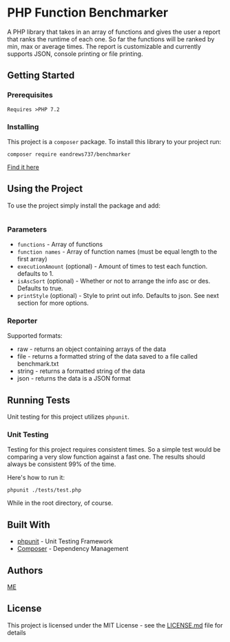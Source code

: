 # PHP Function Benchmarker

A PHP library that takes in an array of functions and gives the user a report that ranks the runtime of each one.
So far the functions will be ranked by min, max or average times.
The report is customizable and currently supports JSON, console printing or file printing.

## Getting Started

### Prerequisites

```
Requires >PHP 7.2
```

### Installing

This project is a `composer` package.
To install this library to your project run:

```
composer require eandrews737/benchmarker
```

[Find it here](https://packagist.org/packages/eandrews737/php-benchmarker)

## Using the Project

To use the project simply install the package and add:

```

```

### Parameters

- `functions` - Array of functions
- `function names` - Array of function names (must be equal length to the first array)
- `executionAmount` (optional) - Amount of times to test each function. defaults to 1.
- `isAscSort` (optional) - Whether or not to arrange the info asc or des. Defaults to true.
- `printStyle` (optional) - Style to print out info. Defaults to json. See next section for more options.

### Reporter

Supported formats:

- raw - returns an object containing arrays of the data
- file - returns a formatted string of the data saved to a file called benchmark.txt
- string - returns a formatted string of the data
- json - returns the data is a JSON format

## Running Tests

Unit testing for this project utilizes `phpunit`.

### Unit Testing

Testing for this project requires consistent times.
So a simple test would be comparing a very slow function against a fast one.
The results should always be consistent 99% of the time.

Here's how to run it:

```
phpunit ./tests/test.php
```

While in the root directory, of course.

## Built With

- [phpunit](https://phpunit.de/getting-started/phpunit-8.html) - Unit Testing Framework
- [Composer](https://getcomposer.org/) - Dependency Management

## Authors

[ME](https://github.com/eandrews737)

## License

This project is licensed under the MIT License - see the [LICENSE.md](LICENSE.md) file for details

